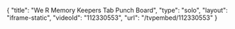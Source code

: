 {
    "title": "We R Memory Keepers Tab Punch Board",
    "type": "solo",
    "layout": "iframe-static",
    "videoId": "112330553",
    "url": "\/tvpembed\/112330553"
}